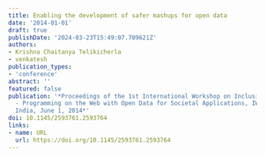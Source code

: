 ```yaml
---
title: Enabling the development of safer mashups for open data
date: '2014-01-01'
draft: true
publishDate: '2024-03-23T15:49:07.709621Z'
authors:
- Krishna Chaitanya Telikicherla
- venkatesh
publication_types:
- 'conference'
abstract: ''
featured: false
publication: '*Proceedings of the 1st International Workshop on Inclusive Web Programming
  - Programming on the Web with Open Data for Societal Applications, IWP 2014, Hyderabad,
  India, June 1, 2014*'
doi: 10.1145/2593761.2593764
links:
- name: URL
  url: https://doi.org/10.1145/2593761.2593764
---
```


